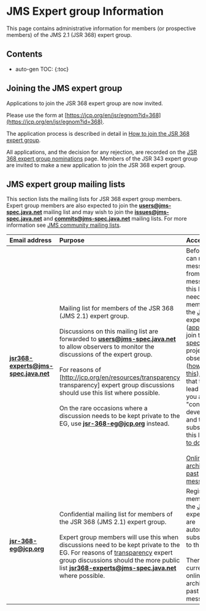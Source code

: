 # JMS Expert group Information

This page contains administrative information for members (or prospective members) of the JMS 2.1 (JSR 368) expert group. 

## Contents

* auto-gen TOC:
{:toc}

## Joining the JMS expert group 

Applications to join the JSR 368 expert group are now invited. 

Please use the form at [https://jcp.org/en/jsr/egnom?id=368](https://jcp.org/en/jsr/egnom?id=368).  

The application process is described in detail in [How to join the JSR 368 expert group](/jms-spec/pages/HowToJoinTheJSR368ExpertGroup).  

All applications, and the decision for any rejection, are recorded on the [JSR 368 expert group nominations](/jms-spec/pages/JSR368EGNominations) page. Members of the JSR 343 expert group are invited to make a new application to join the JSR 368 expert group.

##  JMS expert group mailing lists

This section lists the mailing lists for JSR 368 expert group members. Expert group members are also expected to join the **users@jms-spec.java.net** mailing list and may wish to join the **issues@jms-spec.java.net** and **commits@jms-spec.java.net** mailing lists. For more information see [JMS community mailing lists](/jms-spec/#jms-community-mailing-lists).

Email address | Purpose | Access
:--- | :--- | :---
**jsr368-experts@jms-spec.java.net**  | Mailing list for members of the JSR 368 (JMS 2.1)  expert group. <br /><br />Discussions on this mailing list are forwarded  to **users@jms-spec.java.net** to allow observers to monitor the discussions of the expert group. <br /><br />For reasons of [http://jcp.org/en/resources/transparency transparency] expert group discussions should use this list where possible. <br /><br />On the rare occasions where a discussion needs to be kept private to the EG, use **jsr-368-eg@jcp.org** instead. | Before you can receive messages from or post messages to this list, you need to be a member of the  [JSR 368](http://jcp.org/en/jsr/summary?id=368) expert group ([apply here](https://jcp.org/en/jsr/egnom?id=368)), join the [jms-spec.java.net](http://jms-spec.java.net) project as an observer ([how to do this](/jms-spec/#mailing-lists-faq)), request that the spec lead make you a "content developer", and then subscribe to this list ([how to do this](/jms-spec/#mailing-lists-faq). <br /><br />[Online archive of past messages](http://java.net/projects/jms-spec/lists/jsr343-experts/archive)
**jsr-368-eg@jcp.org** | Confidential mailing list for members of the JSR 368 (JMS 2.1) expert group. <br /><br /> Expert group members will use this when discussions need to be kept private to the EG. For reasons of [transparency](http://jcp.org/en/resources/transparency) expert group discussions should the more public list **jsr368-experts@jms-spec.java.net** where possible. | Registered members of the [JSR 368](http://jcp.org/en/jsr/summary?id=368) expert group are automatically subscribed to this list. <br /><br />There is currently no online archive of past messages.
